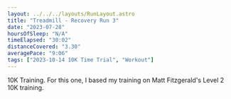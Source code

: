 ```yaml
---
layout: ../../../layouts/RunLayout.astro
title: "Treadmill - Recovery Run 3"
date: "2023-07-28"
hoursOfSleep: "N/A"
timeElapsed: "30:02"
distanceCovered: "3.30"
averagePace: "9:06"
tags: ["2023-10-14 10K Time Trial", "Workout"]
---
```


10K Training. For this one, I based my training on Matt Fitzgerald's Level 2 10K training.
